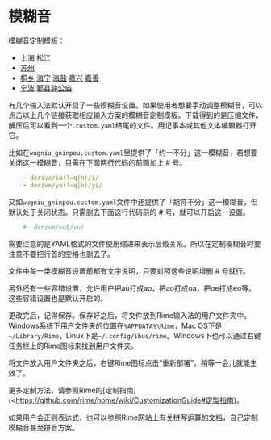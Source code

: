 # 模糊音

模糊音定制模板：

- [上海](https://gist.github.com/shinzoqchiuq/3e59d4675216e8cc57d07ee8a675ce18/archive/9e85c2fa49482baff1fa32cf35bddf2dcea33de1.zip) [松江](https://gist.github.com/shinzoqchiuq/3c903345136f74bcf1c814ca13c8c653/archive/f7cfee205a88c58502fe36e8d72ee3968e9afff6.zip)
- [苏州](https://gist.github.com/shinzoqchiuq/8be2df56d04688445ada5f348fe61f68/archive/b8ee19eaea2751d65068ef88a3d0c81d20fdc8a5.zip)
- [桐乡](https://gist.github.com/shinzoqchiuq/4420f5e672452d599a6c66d9f4f361e9/archive/177a1d686f6b952c09764fd62f598098c859b63a.zip) [海宁](https://gist.github.com/shinzoqchiuq/b4c9d58814499b311e3468452e4bd7f5/archive/0b112f56f7ec6bdef94898dfde9b9266c4308b2c.zip) [海盐](https://gist.github.com/shinzoqchiuq/c58f25754e7f3b5cac9f1956f4321a22/archive/8b3843dbc2fa33ad7aab227398299c5123401b62.zip) [嘉兴](https://gist.github.com/shinzoqchiuq/2dc859c9e217f712b1db10b9c2717781/archive/c679852ebe931a14232e3d562f26b47b40bf847e.zip) [嘉善](https://gist.github.com/shinzoqchiuq/f650afa63fada227fc07f8150c161987/archive/322ff85bcbe53aed48283330e8eea2ed78f92206.zip)
- [宁波](https://gist.github.com/shinzoqchiuq/bec778d687f54140d9c92c301e5b3dcc/archive/9b5522527d0afcc7667d872499d05185b5c67f4a.zip) [鄞县钟公庙](https://gist.github.com/shinzoqchiuq/16b8e0c521371decaf94df969bbe1e1e/archive/8fba4e4ed3376b57c340597d6f01cc73176199b0.zip)

有几个输入法默认开启了一些模糊音设置。如果使用者想要手动调整模糊音，可以点击以上几个链接获取相应输入方案的模糊音定制模板。下载得到的是压缩文件，解压后可以看到一个`.custom.yaml`结尾的文件。用记事本或其他文本编辑器打开它。

比如在`wugniu_gninpou.custom.yaml`里提供了「约一不分」这一模糊音，若想要关闭这一模糊音，只需在下面两行代码的前面加上 # 号。
```yaml
    - derive/ia(?=q|h)/i/
    - derive/ya(?=q|h)/yi/
```
又如`wugniu_gninpou.custom.yaml`文件中还提供了「胡符不分」这一模糊音，但默认处于关闭状态。只需删去下面这行代码前的 # 号，就可以开启这一设置。
````yaml
    #- derive/wu$/vu/
````
需要注意的是YAML格式的文件使用缩进来表示层级关系。所以在定制模糊音时要注意不要把行首的空格也删去了。

文件中每一类模糊音设置前都有文字说明，只要对照这些说明增删 # 号就行。

另外还有一些容错设置，允许用户把au打成ao，把ao打成oa，把oe打成eo等。这些容错设置也是默认开启的。

更改完后，记得保存。保存好之后，将文件放到Rime输入法的用户文件夹中。Windows系统下用户文件夹的位置在`%APPDATA%\Rime`，Mac OS下是`~/Library/Rime`，Linux下是`~/.config/ibus/rime`。Windows下也可以通过右键任务栏上的Rime图标来找到用户文件夹。

将文件放入用户文件夹之后，右键Rime图标点击“重新部署”。稍等一会儿就能生效了。

更多定制方法，请参照Rime的[定制指南](<https://github.com/rime/home/wiki/CustomizationGuide#定製指南)。

如果用户会正则表达式，也可以参照Rime网站上[有关拼写运算的文档](https://github.com/rime/home/wiki/SpellingAlgebra)，自己定制模糊音甚至拼音方案。